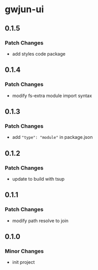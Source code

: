 # gwjun-ui

## 0.1.5

### Patch Changes

- add styles code package

## 0.1.4

### Patch Changes

- modify fs-extra module import syntax

## 0.1.3

### Patch Changes

- add `"type": "module"` in package.json

## 0.1.2

### Patch Changes

- update to build with tsup

## 0.1.1

### Patch Changes

- modify path resolve to join

## 0.1.0

### Minor Changes

- init project
